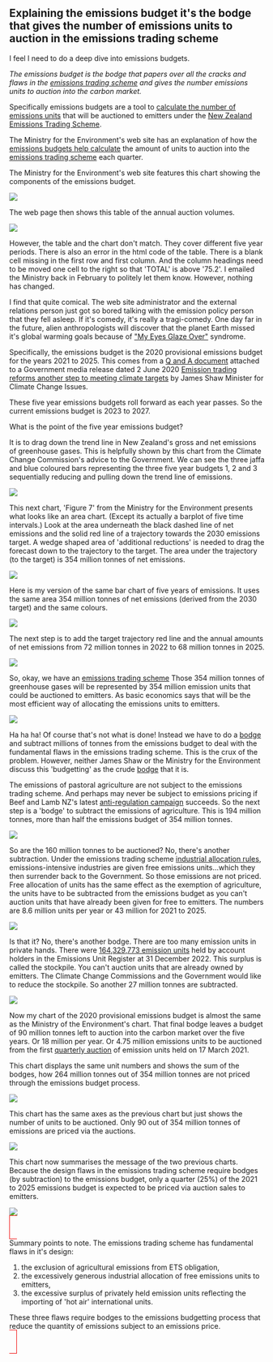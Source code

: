 ## Explaining the emissions budget it's the bodge that gives the number of emissions units to auction in the emissions trading scheme

I feel I need to do a deep dive into emissions budgets.

<i>The emissions budget is the bodge that papers over all the cracks and flaws in the [emissions trading scheme](https://genless.govt.nz/climate-change/the-emissions-trading-scheme-explained/) and gives  the number emissions units to auction into the carbon market.</i>

Specifically emissions budgets are a tool to [calculate the number of emissions units](https://environment.govt.nz/what-government-is-doing/areas-of-work/climate-change/ets/nz-ets-market/setting-unit-limits-in-the-nz-ets/#calculating-nzus-available-at-nz-ets-auctions) that will be auctioned to emitters under the [New Zealand Emissions Trading Scheme](https://environment.govt.nz/what-government-is-doing/areas-of-work/climate-change/ets/).

The Ministry for the Environment's web site has an explanation of how the [emissions budgets help calculate](https://environment.govt.nz/what-government-is-doing/areas-of-work/climate-change/ets/nz-ets-market/setting-unit-limits-in-the-nz-ets/#the-number-of-nzus-available-for-auction-over-2021-2027) the amount of units to auction into the [emissions trading scheme](https://genless.govt.nz/climate-change/the-emissions-trading-scheme-explained/) each quarter.

The Ministry for the Environment's web site features this chart showing the components of the emissions budget.</p>

![](ETS-graph-2_0__FocusFillMaxWyIwLjAwIiwiMC4wMCIsNzk1LDQyOF0.jpg)

The web page then shows this table of the annual auction volumes.

![](figure2-table-mismatchScreenshot_2023-03-10_16-53-51.png)

However, the table and the chart don't match. They cover different five year periods. There is also an error in the html code of the table. There is a blank cell missing in the first row and first column. And the column headings need to be moved one cell to the right so that 'TOTAL' is above '75.2'. I emailed the Ministry back in February to politely let them know. However, nothing has changed.

I find that quite comical. The web site administrator and the external relations person just got so bored talking with the emission policy person that they fell asleep. If it's comedy, it's really a tragi-comedy. One day far in the future, alien anthropologists will discover that the planet Earth missed it's global warming goals because of ["My Eyes Glaze Over"](https://en.wiktionary.org/wiki/mego) syndrome.

Specifically, the emissions budget is the 2020 provisional emissions budget for the years 2021 to 2025. This comes from a [Q and A document](https://www.beehive.govt.nz/sites/default/files/2020-06/NZETS%20Q%26A.pdf) attached to a Government media release dated 2 June 2020 [Emission trading reforms another step to meeting climate targets](https://www.beehive.govt.nz/release/emission-trading-reforms-another-step-meeting-climate-targets) by James Shaw Minister for Climate Change Issues.

These five year emissions budgets roll forward as each year passes. So the current emissions budget is 2023 to 2027.

What is the point of the five year emissions budget?

It is to drag down the trend line in New Zealand's gross and net emissions of greenhouse gases. This is helpfully shown by this chart from the Climate Change Commission's advice to the Government. We can see the three jaffa and blue coloured bars representing the three five year budgets 1, 2 and 3 sequentially reducing and pulling down the trend line of emissions.

![](CCC-fig5d.png)

This next chart, 'Figure 7' from the Ministry for the Environment presents what looks like an area chart. (Except its actually a barplot of five time intervals.) Look at the area underneath the black dashed line of net emissions and the solid red line of a trajectory towards the 2030 emissions target. A wedge shaped area of 'additional reductions' is needed to drag the forecast down to the trajectory to the target. The area under the trajectory (to the target) is 354 million tonnes of net emissions.

![](Fig-7-peb.png)

Here is my version of the same bar chart of five years of emissions. It uses the same area 354 million tonnes of net emissions (derived from the 2030 target) and the same colours.

![](Emissions-budget1-720by540.svg)

The next step is to add the target trajectory red line and the annual amounts of net emissions from 72 million tonnes in 2022 to 68 million tonnes in 2025.

![](Emissions-budget2-720by540.svg)

So, okay, we have an [emissions trading scheme](https://www.climatecommission.govt.nz/our-work/advice-to-government-topic/nz-ets/about-the-nz-emissions-trading-scheme/what-is-the-nz-ets/) Those 354 million tonnes of greenhouse gases will be represented by 354 million emission units that could be auctioned to emitters. As basic economics says that will be the most efficient way of allocating the emissions units to emitters.

![](Emissions-budget3-720by540.svg)

Ha ha ha! Of course that's not what is done! Instead we have to do a [bodge](https://www.urbandictionary.com/define.php?term=bodge) and subtract millions of tonnes from the emissions budget to deal with the fundamental flaws in the emissions trading scheme. This is the crux of the problem. However, neither James Shaw or the Ministry for the Environment discuss this 'budgetting' as the crude [bodge](https://www.urbandictionary.com/define.php?term=bodge) that it is.

The emissions of pastoral agriculture are not subject to the emissions trading scheme. And perhaps may never be subject to emissions pricing if Beef and Lamb NZ's latest [anti-regulation campaign](https://www.stuff.co.nz/business/farming/opinion/131502555/farmers-are-under-pressure-and-all-new-zealanders-should-be-concerned) succeeds. So the next step is a 'bodge' to subtract the emissions of agriculture. This is 194 million tonnes, more than half the emissions budget of 354 million tonnes.

![](Emissions-budget4-720by540.svg)

So are the 160 million tonnes to be auctioned? No, there's another subtraction. Under the emissions trading scheme [industrial allocation rules](https://www.epa.govt.nz/industry-areas/emissions-trading-scheme/industrial-allocations/), emissions-intensive industries are given free emissions units...which they then surrender back to the Government. So those emissions are not priced. Free allocation of units has the same effect as the exemption of agriculture, the units have to be subtracted from the emissions budget as you can't auction units that have already been given for free to emitters. The numbers are 8.6 million units per year or 43 million for 2021 to 2025.

![](Emissions-budget5-720by540.svg)

Is that it? No, there's another bodge. There are too many emission units in private hands. There were [164,329,773 emission units](https://www.epa.govt.nz/industry-areas/emissions-trading-scheme/market-information/privately-held-units/) held by account holders in the Emissions Unit Register at 31 December 2022. This surplus is called the stockpile. You can't auction units that are already owned by emitters. The Climate Change Commissions and the Government would like to reduce the stockpile. So another 27 million tonnes are subtracted.

![](Emissions-budget6-720by540.svg)

Now my chart of the 2020 provisional emissions budget is almost the same as the Ministry of the Environment's chart. That final bodge leaves a budget of 90 million tonnes left to auction into the carbon market over the five years. Or 18 million per year. Or 4.75 million emissions units to be auctioned from the first [quarterly auction](https://www.etsauctions.govt.nz/public/auction_noticeboard/12) of emission units held on 17 March 2021.

This chart displays the same unit numbers and shows the sum of the bodges, how 264 million tonnes out of 354 million tonnes are not priced through the emissions budget process.

![](Emissions-budget7-720by540.svg)

This chart has the same axes as the previous chart but just shows the number of units to be auctioned. Only 90 out of 354 million tonnes of emissions are priced via the auctions.

![](Emissions-budget8-720by540.svg)

This chart now summarises the message of the two previous charts. Because the design flaws in the emissions trading scheme require bodges (by subtraction) to the emissions budget, only a quarter (25%) of the 2021 to 2025 emissions budget is expected to be priced via auction sales to emitters.

![](Emissions-budget9-720by540.svg)

<span style="border-width:1px; border-style:solid; border-color:#F00000; padding: 1em;">

Summary points to note. The emissions trading scheme has fundamental flaws in it's design:

<ol>
  <li>the exclusion of agricultural emissions from ETS obligation,</li>
  <li>the excessively generous industrial allocation of free emissions units to emitters,</li>
  <li>the excessive surplus of privately held emission units reflecting the importing of 'hot air' international units.</li></ol>

These three flaws require bodges to the emissions budgetting process that reduce the quantity of emissions subject to an emissions price.
</span>
